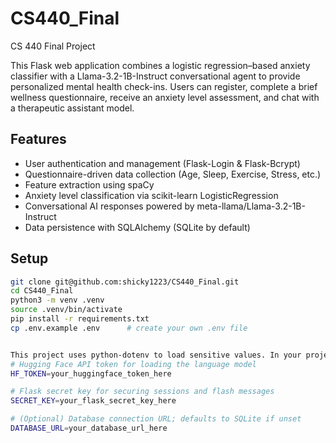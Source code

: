 # CS440_Final  
CS 440 Final Project

This Flask web application combines a logistic regression–based anxiety classifier with a Llama-3.2-1B-Instruct conversational agent to provide personalized mental health check-ins. Users can register, complete a brief wellness questionnaire, receive an anxiety level assessment, and chat with a therapeutic assistant model.

## Features

- User authentication and management (Flask-Login & Flask-Bcrypt)  
- Questionnaire-driven data collection (Age, Sleep, Exercise, Stress, etc.)  
- Feature extraction using spaCy  
- Anxiety level classification via scikit-learn LogisticRegression  
- Conversational AI responses powered by meta-llama/Llama-3.2-1B-Instruct  
- Data persistence with SQLAlchemy (SQLite by default)  

## Setup

```bash
git clone git@github.com:shicky1223/CS440_Final.git
cd CS440_Final
python3 -m venv .venv
source .venv/bin/activate
pip install -r requirements.txt
cp .env.example .env      # create your own .env file


This project uses python-dotenv to load sensitive values. In your project root, edit .env to include:
# Hugging Face API token for loading the language model
HF_TOKEN=your_huggingface_token_here

# Flask secret key for securing sessions and flash messages
SECRET_KEY=your_flask_secret_key_here

# (Optional) Database connection URL; defaults to SQLite if unset
DATABASE_URL=your_database_url_here
